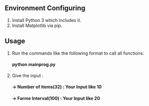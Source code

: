 ## Environment Configuring 
1. Install Python 3 which includes it.
2. Install Matplotlib via pip.

## Usage 
1. Run the commands like the following format to call all functions:
	#### python mainprog.py
2. Give the input :
	#### -> Number of items(32) : Your Input like 10
	#### -> Farme Interval(100) : Your Input like 20
